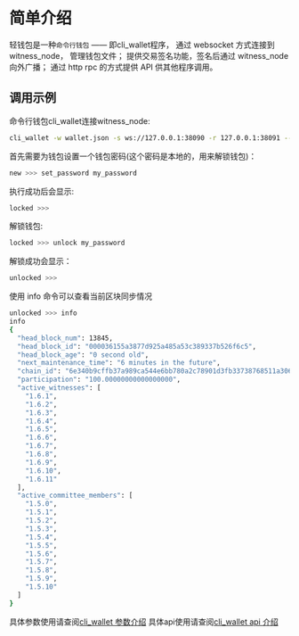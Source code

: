 # 简单介绍

轻钱包是一种`命令行钱包` —— 即cli_wallet程序， 通过 websocket 方式连接到 witness_node， 管理钱包文件； 提供交易签名功能，签名后通过 witness_node 向外广播； 通过 http rpc 的方式提供 API 供其他程序调用。

## 调用示例

命令行钱包cli_wallet连接witness_node:

```bash
cli_wallet -w wallet.json -s ws://127.0.0.1:38090 -r 127.0.0.1:38091 --chain-id 6e340b9cffb37a989ca544e6bb780a2c78901d3fb33738768511a30617afa01d
```

首先需要为钱包设置一个钱包密码(这个密码是本地的，用来解锁钱包)：

```bash
new >>> set_password my_password
```

执行成功后会显示:

```bash
locked >>>
```

解锁钱包:

```bash
locked >>> unlock my_password
```

解锁成功会显示：

```bash
unlocked >>>
```

使用 info 命令可以查看当前区块同步情况

```bash
unlocked >>> info
info
{
  "head_block_num": 13845,
  "head_block_id": "000036155a3877d925a485a53c389337b526f6c5",
  "head_block_age": "0 second old",
  "next_maintenance_time": "6 minutes in the future",
  "chain_id": "6e340b9cffb37a989ca544e6bb780a2c78901d3fb33738768511a30617afa01d",
  "participation": "100.00000000000000000",
  "active_witnesses": [
    "1.6.1",
    "1.6.2",
    "1.6.3",
    "1.6.4",
    "1.6.5",
    "1.6.6",
    "1.6.7",
    "1.6.8",
    "1.6.9",
    "1.6.10",
    "1.6.11"
  ],
  "active_committee_members": [
    "1.5.0",
    "1.5.1",
    "1.5.2",
    "1.5.3",
    "1.5.4",
    "1.5.5",
    "1.5.6",
    "1.5.7",
    "1.5.8",
    "1.5.9",
    "1.5.10"
  ]
}
```

具体参数使用请查阅[cli_wallet 参数介绍](cmd/cli_wallet.md)
具体api使用请查阅[cli_wallet api 介绍](api/cli_wallet.md)